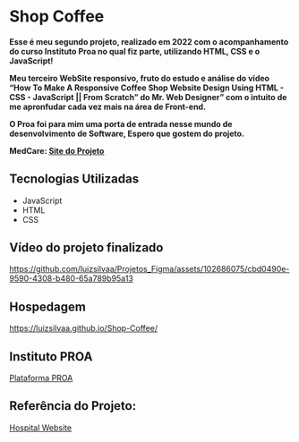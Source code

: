 # Shop Coffee
 
<h4>
 Esse é meu segundo projeto, realizado em 2022 com o acompanhamento do curso Instituto Proa no qual fiz parte, utilizando HTML, CSS e o JavaScript!
 
 
Meu terceiro WebSite responsivo, fruto do estudo e análise do vídeo “How To Make A Responsive Coffee Shop Website Design Using HTML - CSS - JavaScript || From Scratch” do Mr. Web Designer” com o intuito de me apronfudar cada vez mais na área de Front-end.
 
 O Proa foi para mim uma porta de entrada nesse mundo de desenvolvimento de Software, Espero que gostem do projeto.

 MedCare: [Site do Projeto](https://luizsilvaa.github.io/Shop-Coffee/)
</h4>

## Tecnologias Utilizadas
+ JavaScript
+ HTML
+ CSS

## Vídeo do projeto finalizado
https://github.com/luizsilvaa/Projetos_Figma/assets/102686075/cbd0490e-9590-4308-b480-65a789b95a13

## Hospedagem
https://luizsilvaa.github.io/Shop-Coffee/

## Instituto PROA
[Plataforma PROA](https://www.proa.org.br/)

## Referência do Projeto: 
[Hospital Website](https://www.youtube.com/watch?v=TVFu4-Kd4oM)
